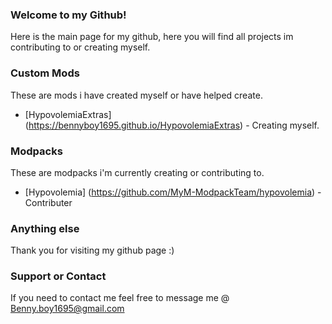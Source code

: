 ### Welcome to my Github!
Here is the main page for my github, here you will find all projects im contributing to or creating myself.

### Custom Mods
These are mods i have created myself or have helped create.
* [HypovolemiaExtras] (https://bennyboy1695.github.io/HypovolemiaExtras) - Creating myself.

### Modpacks
These are modpacks i'm currently creating or contributing to.
* [Hypovolemia] (https://github.com/MyM-ModpackTeam/hypovolemia) - Contributer

### Anything else
Thank you for visiting my github page :)

### Support or Contact
If you need to contact me feel free to message me @ Benny.boy1695@gmail.com
